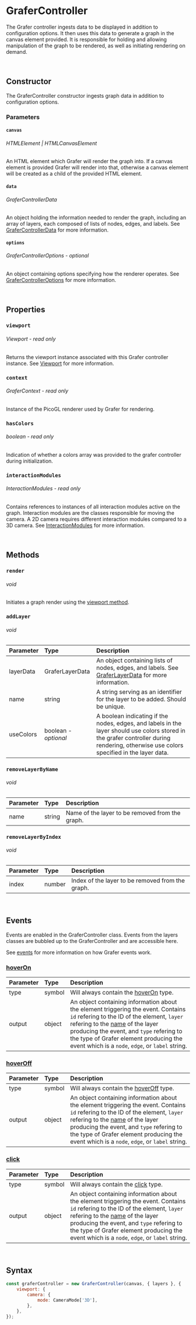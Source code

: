 # GraferController

The Grafer controller ingests data to be displayed in addition to configuration options. It then uses this data to generate a graph in the canvas element provided. It is responsible for holding and allowing manipulation of the graph to be rendered, as well as initiating rendering on demand.

<br>

## Constructor

The GraferController constructor ingests graph data in addition to configuration options.

### Parameters
#### `canvas`
###### HTMLElement \| HTMLCanvasElement

An HTML element which Grafer will render the graph into. If a canvas element is provided Grafer will render into that, otherwise a canvas element will be created as a child of the provided HTML element.

#### `data`
###### GraferControllerData

An object holding the information needed to render the graph, including an array of layers, each composed of lists of nodes, edges, and labels. See [GraferControllerData](./grafer-controller-data.md) for more information.

#### `options`
###### GraferControllerOptions - *optional*

An object containing options specifying how the renderer operates. See [GraferControllerOptions](./grafer-controller.options.md) for more information.

<br>

## Properties

### `viewport`
###### Viewport - *read only*

Returns the viewport instance associated with this Grafer controller instance. See [Viewport](./viewport.md) for more information.

### `context`
###### GraferContext - *read only*

Instance of the PicoGL renderer used by Grafer for rendering.

### `hasColors`
###### boolean - *read only*

Indication of whether a colors array was provided to the grafer controller during initialization.

### `interactionModules`
###### InteractionModules - *read only*

Contains references to instances of all interaction modules active on the graph. Interaction modules are the classes responsible for moving the camera. A 2D camera requires different interaction modules compared to a 3D camera. See [InteractionModules](./interaction-modules.md) for more information.

<br>

## Methods

### `render`
###### void

Initiates a graph render using the [viewport method](./viewport.md#render).

### `addLayer`
###### void

| Parameter  | Type | Description |
| :--- | :--- | :--- |
|  layerData  | GraferLayerData | An object containing lists of nodes, edges, and labels. See [GraferLayerData](./grafer-layer-data.md) for more information. |
|  name  | string | A string serving as an identifier for the layer to be added. Should be unique. |
|  useColors  | boolean - *optional* | A boolean indicating if the nodes, edges, and labels in the layer should use colors stored in the grafer controller during rendering, otherwise use colors specified in the layer data. |

### `removeLayerByName`
###### void

| Parameter  | Type | Description |
| :--- | :--- | :--- |
|  name  | string | Name of the layer to be removed from the graph. |

### `removeLayerByIndex`
###### void

| Parameter  | Type | Description |
| :--- | :--- | :--- |
|  index  | number | Index of the layer to be removed from the graph. |

<br>

## Events

Events are enabled in the GraferController class. Events from the layers classes are bubbled up to the GraferController and are accessible here.

See [events](../guides/events.md) for more information on how Grafer events work.

### [hoverOn](./picking-events-map.md#hoveron)

| Parameter  | Type | Description |
| :--- | :--- | :--- |
|  type | symbol | Will always contain the [hoverOn](./picking-events-map.md#hoveron) type. |
|  output | object | An object containing information about the element triggering the event. Contains `id` refering to the ID of the element, `layer` refering to the [name](./grafer-layer-data.md#name) of the layer producing the event, and `type` refering to the type of Grafer element producing the event which is a `node`, `edge`, or `label` string. |

### [hoverOff](./picking-events-map.md#hoveroff)

| Parameter  | Type | Description |
| :--- | :--- | :--- |
|  type | symbol | Will always contain the [hoverOff](./picking-events-map.md#hoveron) type. |
|  output | object | An object containing information about the element triggering the event. Contains `id` refering to the ID of the element, `layer` refering to the [name](./grafer-layer-data.md#name) of the layer producing the event, and `type` refering to the type of Grafer element producing the event which is a `node`, `edge`, or `label` string. |

### [click](./picking-events-map.md#hoveron)

| Parameter  | Type | Description |
| :--- | :--- | :--- |
|  type | symbol | Will always contain the [click](./picking-events-map.md#hoveron) type. |
|  output | object | An object containing information about the element triggering the event. Contains `id` refering to the ID of the element, `layer` refering to the [name](./grafer-layer-data.md#name) of the layer producing the event, and `type` refering to the type of Grafer element producing the event which is a `node`, `edge`, or `label` string. |

<br>

## Syntax

```js
const graferController = new GraferController(canvas, { layers }, {
    viewport: {
        camera: {
            mode: CameraMode['3D'],
        },
    },
});
```
